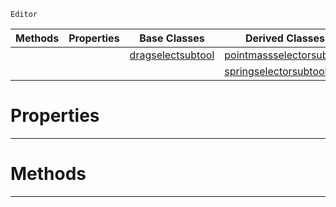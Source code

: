  `Editor`

|Methods|Properties|Base Classes|Derived Classes|
|---|---|---|---|
| | |[dragselectsubtool](https://github.com/PlasmaEngine/PlasmaDocs/blob/master/code_reference/class_reference/dragselectsubtool.markdown)|[pointmassselectorsubtool](https://github.com/PlasmaEngine/PlasmaDocs/blob/master/code_reference/class_reference/pointmassselectorsubtool.markdown)|
| | | |[springselectorsubtool](https://github.com/PlasmaEngine/PlasmaDocs/blob/master/code_reference/class_reference/springselectorsubtool.markdown)|


 #  Properties


---  
 #  Methods


---  
 

 